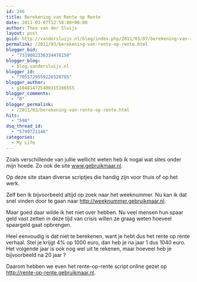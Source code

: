 ```yaml
---
id: 246
title: Berekening van Rente op Rente
date: 2011-03-07T12:58:00+00:00
author: Theo van der Sluijs
layout: post
guid: http://vandersluijs.nl/blog/index.php/2011/03/07/berekening-van-rente-op-rente/
permalink: /2011/03/berekening-van-rente-op-rente.html
blogger_bid:
  - "7319082336334478150"
blogger_blog:
  - blog.vandersluijs.nl
blogger_id:
  - "7055729559226520705"
blogger_author:
  - g104814725400115166555
blogger_comments:
  - "0"
blogger_permalink:
  - /2011/03/berekening-van-rente-op-rente.html
hits:
  - "598"
dsq_thread_id:
  - "5799721146"
categories:
  - My Life
---
```

Zoals verschillende van jullie wellicht weten heb ik nogal wat sites onder mijn hoede. Zo ook de site www.gebruikmaar.nl.

Op deze site staan diverse scriptjes die handig zijn voor thuis of op het werk.

Zelf ben ik bijvoorbeeld altijd op zoek naar het weeknummer. Nu kan ik dat snel vinden door te gaan naar <http://weeknummer.gebruikmaar.nl>.

Maar goed daar wilde ik het niet over hebben. Nu veel mensen hun spaar geld vast zetten in deze tijd van crisis willen ze graag weten hoeveel spaargeld gaat opbrengen. 

Heel eenvoudig is dat niet te berekenen, want je hebt dus het rente op rente verhaal. Stel je krijgt 4% op 1000 euro, dan heb je na jaar 1 dus 1040 euro. Het volgende jaar is ook nog wel uit te rekenen, maar hoeveel heb je bijvoorbeeld na 20 jaar ?

Daarom hebben we even het rente-op-rente script online gezet op <http://rente-op-rente.gebruikmaar.nl>.